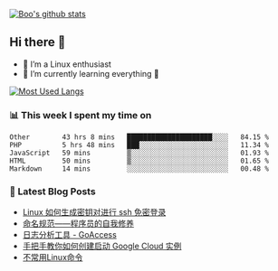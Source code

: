 
[![Boo's github stats](https://github-readme-stats.vercel.app/api?username=0xAiKang)](https://github.com/anuraghazra/github-readme-stats)

## Hi there 👋
* 🔭 I’m a Linux enthusiast
* 🏃️ I’m currently learning everything 🤣

[![Most Used Langs](https://github-readme-stats.vercel.app/api/top-langs/?username=0xAiKang)](https://github.com/anuraghazra/github-readme-stats)

### 📊 This week I spent my time on
<!--START_SECTION:waka-->
```text
Other        43 hrs 8 mins   █████████████████████░░░░   84.15 % 
PHP          5 hrs 48 mins   ███░░░░░░░░░░░░░░░░░░░░░░   11.34 % 
JavaScript   59 mins         ▒░░░░░░░░░░░░░░░░░░░░░░░░   01.93 % 
HTML         50 mins         ▒░░░░░░░░░░░░░░░░░░░░░░░░   01.65 % 
Markdown     14 mins         ░░░░░░░░░░░░░░░░░░░░░░░░░   00.48 % 
```
<!--END_SECTION:waka-->

### 📕 Latest Blog Posts
<!-- BLOG-POST-LIST:START -->
- [Linux 如何生成密钥对进行 ssh 免密登录](https://www.0x2beace.com/how-to-generate-a-key-pair-for-ssh-login-without-password/)
- [命名规范——程序员的自我修养](https://www.0x2beace.com/naming-convention-programmer-s-self-cultivation/)
- [日志分析工具 - GoAccess](https://www.0x2beace.com/log-analysis-tool-goaccess/)
- [手把手教你如何创建启动 Google Cloud 实例](https://www.0x2beace.com/teach-you-how-to-create-and-start-a-google-cloud-instance/)
- [不常用Linux命令](https://www.0x2beace.com/not-commonly-used-linux-commands/)
<!-- BLOG-POST-LIST:END -->

